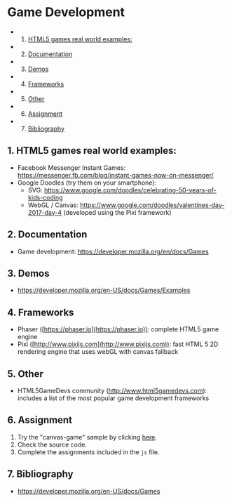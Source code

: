 # Game Development

<!-- vscode-markdown-toc -->
* 1. [HTML5 games real world examples:](#HTML5gamesrealworldexamples:)
* 2. [Documentation](#Documentation)
* 3. [Demos](#Demos)
* 4. [Frameworks](#Frameworks)
* 5. [Other](#Other)
* 6. [Assignment](#Assignment)
* 7. [Bibliography](#Bibliography)

<!-- vscode-markdown-toc-config
	numbering=true
	autoSave=true
	/vscode-markdown-toc-config -->
<!-- /vscode-markdown-toc -->

##  1. <a name='HTML5gamesrealworldexamples:'></a>HTML5 games real world examples:
- Facebook Messenger Instant Games: https://messenger.fb.com/blog/instant-games-now-on-messenger/
- Google Doodles (try them on your smartphone): 
   - SVG: https://www.google.com/doodles/celebrating-50-years-of-kids-coding
   -  WebGL / Canvas: https://www.google.com/doodles/valentines-day-2017-day-4 (developed using the Pixi framework)

##  2. <a name='Documentation'></a>Documentation
-   Game development: <https://developer.mozilla.org/en/docs/Games>

##  3. <a name='Demos'></a>Demos
-   <https://developer.mozilla.org/en-US/docs/Games/Examples>

##  4. <a name='Frameworks'></a>Frameworks
- Phaser ([https://phaser.io](https://phaser.io)): complete HTML5 game engine
- Pixi ([http://www.pixijs.com](http://www.pixijs.com)): fast HTML 5 2D rendering engine that uses webGL with canvas fallback

##  5. <a name='Other'></a>Other
-   HTML5GameDevs community (<http://www.html5gamedevs.com>): includes a list of the most popular game development frameworks

##  6. <a name='Assignment'></a>Assignment
1. Try the "canvas-game" sample by clicking [here](https://ase-multimedia.azurewebsites.net/canvas-game).
2. Check the source code. 
3. Complete the assignments included in the `js` file.

##  7. <a name='Bibliography'></a>Bibliography
- https://developer.mozilla.org/en-US/docs/Games